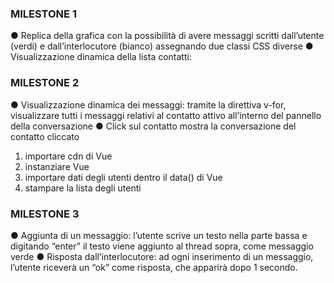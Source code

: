 ### MILESTONE 1
● Replica della grafica con la possibilità di avere messaggi scritti dall’utente (verdi) e
dall’interlocutore (bianco) assegnando due classi CSS diverse
● Visualizzazione dinamica della lista contatti:

### MILESTONE 2
● Visualizzazione dinamica dei messaggi: tramite la direttiva v-for, visualizzare tutti i
messaggi relativi al contatto attivo all’interno del pannello della conversazione
● Click sul contatto mostra la conversazione del contatto cliccato


1. importare cdn di Vue
2. instanziare Vue
3. importare dati degli utenti dentro il data() di Vue
4. stampare la lista degli utenti

### MILESTONE 3
● Aggiunta di un messaggio: l’utente scrive un testo nella parte bassa e digitando
“enter” il testo viene aggiunto al thread sopra, come messaggio verde
● Risposta dall’interlocutore: ad ogni inserimento di un messaggio, l’utente riceverà
un “ok” come risposta, che apparirà dopo 1 secondo.